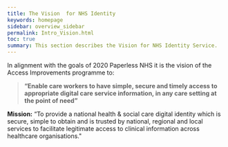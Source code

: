 ```yaml
---
title: The Vision  for NHS Identity
keywords: homepage
sidebar: overview_sidebar
permalink: Intro_Vision.html
toc: true
summary: This section describes the Vision for NHS Identity Service.
---
```

In alignment with the goals of 2020 Paperless NHS it is the vision of the Access Improvements programme to: 

> **“Enable care workers to have simple, secure and timely access to appropriate digital care service information, in any care setting at the point of need”**

**Mission:** “To provide a national health & social care digital identity which is secure, simple to obtain and is trusted by national, regional and local services to facilitate legitimate access to clinical information across healthcare organisations."